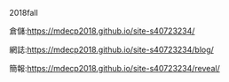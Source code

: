 2018fall

倉儲:https://mdecp2018.github.io/site-s40723234/

網誌:https://mdecp2018.github.io/site-s40723234/blog/

簡報:https://mdecp2018.github.io/site-s40723234/reveal/
